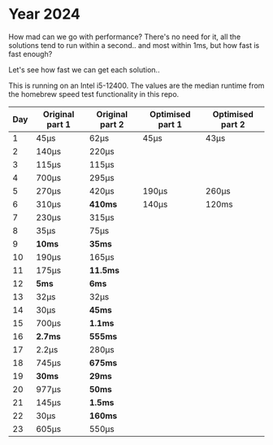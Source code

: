 # Year 2024

How mad can we go with performance? There's no need for it, all the solutions
tend to run within a second.. and most within 1ms, but how fast is fast enough?

Let's see how fast we can get each solution.. 

This is running on an Intel i5-12400. The values are the median runtime from
the homebrew speed test functionality in this repo.

Day | Original part 1 | Original part 2 | Optimised part 1 | Optimised part 2
--- | --- | --- | --- | ---
1 | 45µs | 62µs | 45µs | 43µs
2 | 140µs | 220µs | |
3 | 115µs | 115µs | |
4 | 700µs | 295µs | |
5 | 270µs | 420µs | 190µs | 260µs
6 | 310µs | **410ms** | 140µs | 120ms
7 | 230µs | 315µs | |
8 | 35µs | 75µs | |
9 | **10ms** | **35ms** | |
10 | 190µs | 165µs | |
11 | 175µs | **11.5ms** | |
12 | **5ms** | **6ms** | |
13 | 32µs | 32µs | |
14 | 30µs | **45ms** | |
15 | 700µs | **1.1ms** | |
16 | **2.7ms** | **555ms** | |
17 | 2.2µs | 280µs | |
18 | 745µs | **675ms** | |
19 | **30ms** | **29ms** | |
20 | 977µs | **50ms** | |
21 | 145µs | **1.5ms** | |
22 | 30µs | **160ms** | |
23 | 605µs | 550µs | |
